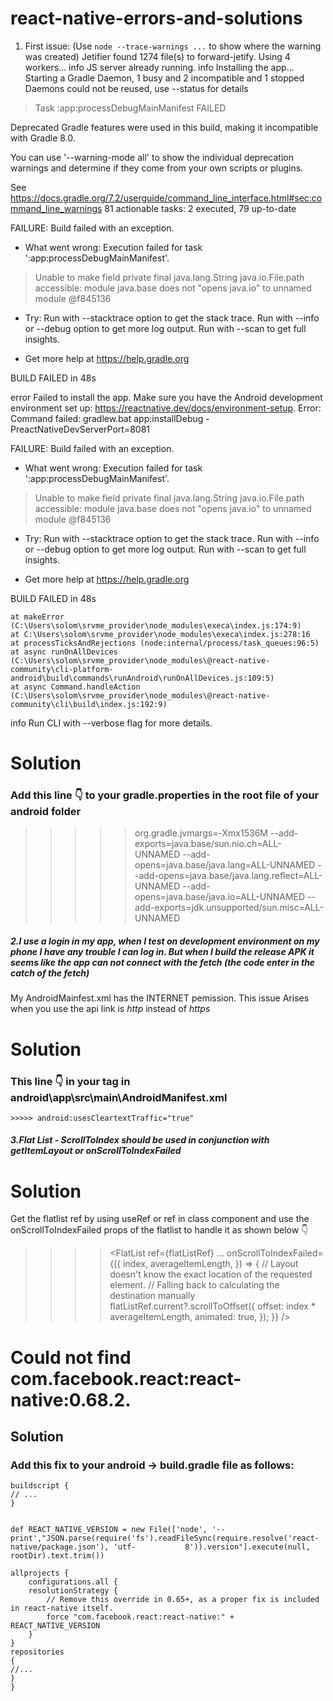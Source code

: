 # react-native-errors-and-solutions

1. First issue:
    (Use `node --trace-warnings ...` to show where the warning was created)
Jetifier found 1274 file(s) to forward-jetify. Using 4 workers...
info JS server already running.
info Installing the app...
Starting a Gradle Daemon, 1 busy and 2 incompatible and 1 stopped Daemons could not be reused, use --status for details
> Task :app:processDebugMainManifest FAILED

Deprecated Gradle features were used in this build, making it incompatible with Gradle 8.0.

You can use '--warning-mode all' to show the individual deprecation warnings and determine if they come from your own scripts or plugins.

See https://docs.gradle.org/7.2/userguide/command_line_interface.html#sec:command_line_warnings
81 actionable tasks: 2 executed, 79 up-to-date

FAILURE: Build failed with an exception.

* What went wrong:
Execution failed for task ':app:processDebugMainManifest'.
> Unable to make field private final java.lang.String java.io.File.path accessible: module java.base does not "opens java.io" to unnamed module @f845136

* Try:
Run with --stacktrace option to get the stack trace. Run with --info or --debug option to get more log output. Run with --scan to get full insights.

* Get more help at https://help.gradle.org

BUILD FAILED in 48s

error Failed to install the app. Make sure you have the Android development environment set up: https://reactnative.dev/docs/environment-setup.
Error: Command failed: gradlew.bat app:installDebug -PreactNativeDevServerPort=8081

FAILURE: Build failed with an exception.

* What went wrong:
Execution failed for task ':app:processDebugMainManifest'.
> Unable to make field private final java.lang.String java.io.File.path accessible: module java.base does not "opens java.io" to unnamed module @f845136

* Try:
Run with --stacktrace option to get the stack trace. Run with --info or --debug option to get more log output. Run with --scan to get full insights.

* Get more help at https://help.gradle.org

BUILD FAILED in 48s

    at makeError (C:\Users\solom\srvme_provider\node_modules\execa\index.js:174:9)
    at C:\Users\solom\srvme_provider\node_modules\execa\index.js:278:16
    at processTicksAndRejections (node:internal/process/task_queues:96:5)
    at async runOnAllDevices (C:\Users\solom\srvme_provider\node_modules\@react-native-community\cli-platform-android\build\commands\runAndroid\runOnAllDevices.js:109:5)
    at async Command.handleAction (C:\Users\solom\srvme_provider\node_modules\@react-native-community\cli\build\index.js:192:9)
info Run CLI with --verbose flag for more details.

# Solution
### Add this line 👇 to your gradle.properties in the root file of your android folder
>>>>> org.gradle.jvmargs=-Xmx1536M --add-exports=java.base/sun.nio.ch=ALL-UNNAMED --add-opens=java.base/java.lang=ALL-UNNAMED --add-opens=java.base/java.lang.reflect=ALL-UNNAMED --add-opens=java.base/java.io=ALL-UNNAMED --add-exports=jdk.unsupported/sun.misc=ALL-UNNAMED











##### 2.I use a login in my app, when I test on development environment on my phone I have any trouble I can log in. But when I build the release APK it seems like the app can not connect with the fetch (the code enter in the catch of the fetch)
My AndroidMainfest.xml has the INTERNET pemission. This issue Arises when you use the api link is *http* instead of *https*

#  Solution 
### This line 👇  in your <application> tag in android\app\src\main\AndroidManifest.xml
    >>>>> android:usesCleartextTraffic="true" 
    
    
##### 3.Flat List - ScrollToIndex should be used in conjunction with getItemLayout or onScrollToIndexFailed

# Solution 
Get the flatlist ref by using useRef or ref in class component and use the onScrollToIndexFailed props of the flatlist to handle it
as shown below 👇
>>>> <FlatList
      ref={flatListRef}
      ...
      onScrollToIndexFailed={({
        index,
        averageItemLength,
      }) => {
        // Layout doesn't know the exact location of the requested element.
        // Falling back to calculating the destination manually
        flatListRef.current?.scrollToOffset({
          offset: index * averageItemLength,
          animated: true,
        });
      }}
    />
# Could not find com.facebook.react:react-native:0.68.2.
## Solution 
### Add this fix to your android -> build.gradle file as follows:
    buildscript {
    // ...
    }
    
    
    def REACT_NATIVE_VERSION = new File(['node', '--print',"JSON.parse(require('fs').readFileSync(require.resolve('react-native/package.json'), 'utf-           8')).version"].execute(null, rootDir).text.trim())

    allprojects {
        configurations.all {
        resolutionStrategy {
            // Remove this override in 0.65+, as a proper fix is included in react-native itself.
            force "com.facebook.react:react-native:" + REACT_NATIVE_VERSION
        }
    }
    repositories
    {
    //...
    }
    }    
    
